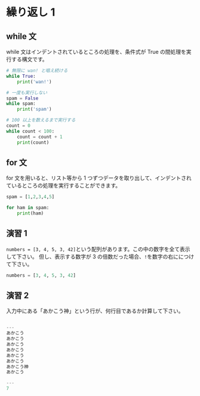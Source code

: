 # 繰り返し 1

## while 文

while 文はインデントされているところの処理を、条件式が True の間処理を実行する構文です。

```py
# 無限に wan! と唱え続ける
while True:
    print('wan!')
```

```py
# 一度も実行しない
spam = False
while spam:
    print('spam')
```

```py
# 100 以上を数えるまで実行する
count = 0
while count < 100:
    count = count + 1
    print(count)
```

## for 文

for 文を用いると、リスト等から 1 つずつデータを取り出して、インデントされているところの処理を実行することができます。

```py
spam = [1,2,3,4,5]

for ham in spam:
    print(ham)
```

## 演習 1

`numbers = [3, 4, 5, 3, 42]`という配列があります。この中の数字を全て表示して下さい。
但し、表示する数字が 3 の倍数だった場合、`!`を数字の右ににつけて下さい。

```py
numbers = [3, 4, 5, 3, 42]
```

## 演習 2

入力中にある「あかこう神」という行が、何行目であるか計算して下さい。

```py

---
あかこう
あかこう
あかこう
あかこう
あかこう
あかこう
あかこう神
あかこう

---
7
```
